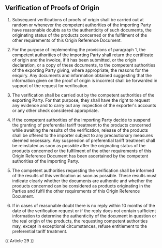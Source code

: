 ## Verification of Proofs of Origin

1. Subsequent verifications of proofs of origin shall be carried out at random or whenever the competent authorities of the importing Party have reasonable doubts as to the authenticity of such documents, the originating status of the products concerned or the fulfilment of the other requirements of this Origin Reference Document.

2. For the purpose of implementing the provisions of paragraph 1, the competent authorities of the importing Party shall return the certificate of origin and the invoice, if it has been submitted, or the origin declaration, or a copy of these documents, to the competent authorities of the exporting Party giving, where appropriate, the reasons for the enquiry. Any documents and information obtained suggesting that the information given on the proof of origin is incorrect shall be forwarded in support of the request for verification.

3. The verification shall be carried out by the competent authorities of the exporting Party. For that purpose, they shall have the right to request any evidence and to carry out any inspection of the exporter's accounts or any other check considered appropriate.

4. If the competent authorities of the importing Party decide to suspend the granting of preferential tariff treatment to the products concerned while awaiting the results of the verification, release of the products shall be offered to the importer subject to any precautionary measures deemed necessary. Any suspension of preferential tariff treatment shall be reinstated as soon as possible after the originating status of the products concerned or the fulfilment of the other requirements of this Origin Reference Document has been ascertained by the competent authorities of the importing Party.

5. The competent authorities requesting the verification shall be informed of the results of this verification as soon as possible. These results must indicate clearly whether the documents are authentic and whether the products concerned can be considered as products originating in the Parties and fulfil the other requirements of this Origin Reference Document.

6. If in cases of reasonable doubt there is no reply within 10 months of the date of the verification request or if the reply does not contain sufficient information to determine the authenticity of the document in question or the real origin of the products, the requesting competent authorities may, except in exceptional circumstances, refuse entitlement to the preferential tariff treatment.

{{ Article 29 }}
